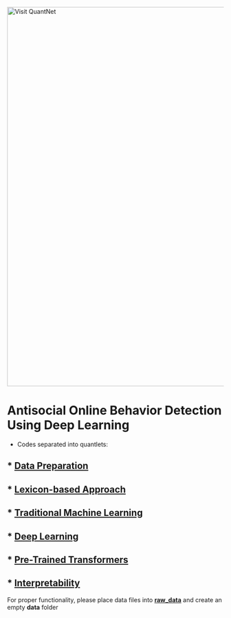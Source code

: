[<img src="https://github.com/QuantLet/Styleguide-and-FAQ/blob/master/pictures/banner.png" width="880" alt="Visit QuantNet">](http://quantlet.de/index.php?p=info)
# Antisocial Online Behavior Detection Using Deep Learning

- Codes separated into quantlets: 
## * **[Data Preparation](AOBDL_data_preparation)**
## * **[Lexicon-based Approach](AOBDL_lexicon)**
## * **[Traditional Machine Learning](AOBDL_TML)**
## * **[Deep Learning](AOBDL_DL)**
## * **[Pre-Trained Transformers](AOBDL_BERT)**
## * **[Interpretability](AOBDL_LIME)**

For proper functionality, please place data files
into **[raw_data](raw_data)** and create an empty **data** folder

